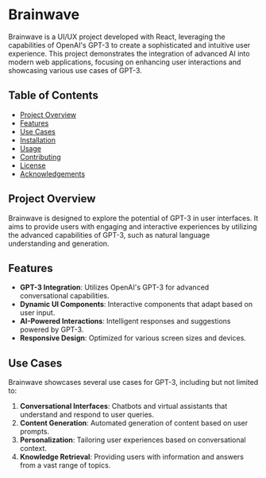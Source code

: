 # Brainwave

Brainwave is a UI/UX project developed with React, leveraging the capabilities of OpenAI's GPT-3 to create a sophisticated and intuitive user experience. This project demonstrates the integration of advanced AI into modern web applications, focusing on enhancing user interactions and showcasing various use cases of GPT-3.

## Table of Contents

- [Project Overview](#project-overview)
- [Features](#features)
- [Use Cases](#use-cases)
- [Installation](#installation)
- [Usage](#usage)
- [Contributing](#contributing)
- [License](#license)
- [Acknowledgements](#acknowledgements)

## Project Overview

Brainwave is designed to explore the potential of GPT-3 in user interfaces. It aims to provide users with engaging and interactive experiences by utilizing the advanced capabilities of GPT-3, such as natural language understanding and generation.

## Features

- **GPT-3 Integration**: Utilizes OpenAI's GPT-3 for advanced conversational capabilities.
- **Dynamic UI Components**: Interactive components that adapt based on user input.
- **AI-Powered Interactions**: Intelligent responses and suggestions powered by GPT-3.
- **Responsive Design**: Optimized for various screen sizes and devices.

## Use Cases

Brainwave showcases several use cases for GPT-3, including but not limited to:

1. **Conversational Interfaces**: Chatbots and virtual assistants that understand and respond to user queries.
2. **Content Generation**: Automated generation of content based on user prompts.
3. **Personalization**: Tailoring user experiences based on conversational context.
4. **Knowledge Retrieval**: Providing users with information and answers from a vast range of topics.


